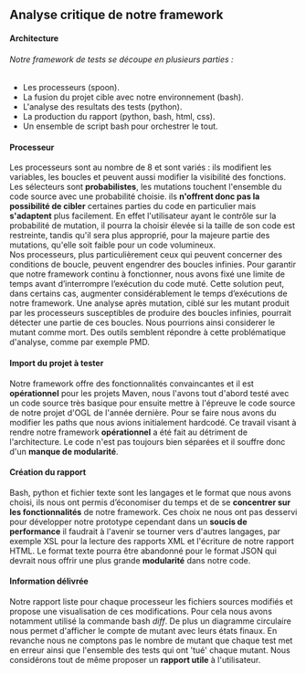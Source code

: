 ## Analyse critique de notre framework

#### Architecture
###### Notre framework de tests se découpe en plusieurs parties : 
* Les processeurs (spoon).
* La fusion du projet cible avec notre environnement (bash).
* L'analyse des resultats des tests (python).
* La production du rapport (python, bash, html, css).
* Un ensemble de script bash pour orchestrer le tout.


#### Processeur
Les processeurs sont au nombre de 8 et sont variés : ils modifient les variables, les boucles et peuvent aussi modifier la visibilité des fonctions. Les sélecteurs sont **probabilistes**, les mutations touchent l'ensemble du code source avec une probabilité choisie. ils **n'offrent donc pas la possibilité de cibler** certaines parties du code en particulier mais **s'adaptent** plus facilement. En effet l'utilisateur ayant le contrôle sur la probabilité de mutation, il pourra la choisir élevée si la taille de son code est restreinte, tandis qu'il sera plus approprié, pour la majeure partie des mutations, qu'elle soit faible pour un code volumineux.<br/> Nos processeurs, plus particulièrement ceux qui peuvent concerner des conditions de boucle, peuvent engendrer des boucles infinies. Pour garantir que notre framework continu à fonctionner, nous avons fixé une limite de temps avant d’interrompre l’exécution du code muté. Cette solution peut, dans certains cas, augmenter considérablement le temps d’exécutions de notre framework. Une analyse après mutation, ciblé sur les mutant produit par les processeurs susceptibles de produire des boucles infinies, pourrait détecter une partie de ces boucles. Nous pourrions ainsi considerer le mutant comme mort. Des outils semblent répondre à cette problématique d'analyse, comme par exemple PMD.

#### Import du projet à tester
Notre framework offre des fonctionnalités convaincantes et il est **opérationnel** pour les projets Maven, nous l'avons tout d'abord testé avec un code source très basique pour ensuite mettre à l'épreuve le code source de notre projet d'OGL de l'année dernière. Pour se faire nous avons du modifier les paths que nous avions initialement hardcodé. Ce travail visant à rendre notre framework **opérationnel** a été fait au détriment de l'architecture. Le code n'est pas toujours bien séparées et il souffre donc d'un **manque de modularité**.

#### Création du rapport
Bash, python et fichier texte sont les langages et le format que nous avons choisi, ils nous ont permis d’économiser du temps et de se **concentrer sur les fonctionnalités** de notre framework. Ces choix ne nous ont pas desservi pour développer notre prototype cependant dans un **soucis de performance** il faudrait à l'avenir se tourner vers d'autres langages, par exemple XSL pour la lecture des rapports XML et l'écriture de notre rapport HTML. Le format texte pourra être abandonné pour le format JSON qui devrait nous offrir une plus grande **modularité** dans notre code.

#### Information délivrée
Notre rapport liste pour chaque processeur les fichiers sources modifiés et propose une visualisation de ces modifications. Pour cela nous avons notamment utilisé la commande bash *diff*. De plus un diagramme circulaire nous permet d'afficher le compte de mutant avec leurs états finaux. En revanche nous ne comptons pas le nombre de mutant que chaque test met en erreur ainsi que l'ensemble des tests qui ont 'tué' chaque mutant. Nous considérons tout de même proposer un **rapport utile** à l'utilisateur.